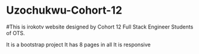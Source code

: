 # Uzochukwu-Cohort-12


#This is irokotv website designed by Cohort 12 Full Stack Engineer Students of OTS. 

It is a bootstrap project
It has 8 pages in all
It is responsive 
